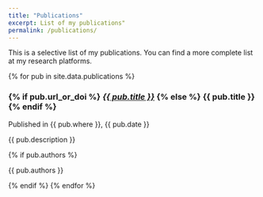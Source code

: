 ```yaml
---
title: "Publications"
excerpt: List of my publications"
permalink: /publications/
---
```


<!-- Include the information you want to present at the top of the page here -->

This is a selective list of my publications. You can find a more complete
list at my research platforms.


<!-- ######################################################################### -->
<!-- The code below creates the publication list from the contents of  -->
<!-- _data/publication.yml -->
<!-- Be careful when modifying its contents -->
<!-- ######################################################################### -->

{% for pub in site.data.publications %}

  <h3>
      {% if pub.url_or_doi %}
      <em><a href="{{ pub.url_or_doi }}">{{ pub.title }}</a></em>
      {% else %}
      {{ pub.title }}
      {% endif %}
  </h3> 
  <p>Published in {{ pub.where }}, {{ pub.date }}</p>
  <p>{{ pub.description }}</p>
  {% if pub.authors %}
  <p>{{ pub.authors }}</p>
  {% endif %}
{% endfor %}
